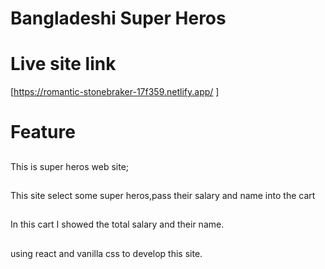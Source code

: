 # Bangladeshi Super Heros

# Live site link 
[https://romantic-stonebraker-17f359.netlify.app/ ]

# Feature 

## 
This is super heros web site;
## 
This site select some super heros,pass their salary and  name into the cart 
## 
In this cart I showed the total salary  and their name.  
##
using react and vanilla css to develop this site.
